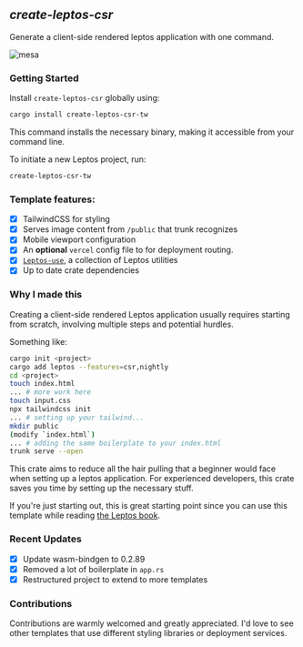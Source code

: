 ## *create-leptos-csr*
Generate a client-side rendered leptos application with one command.

![mesa](https://github.com/friendlymatthew/create-leptos-csr/assets/38759997/39c3c457-abd8-467b-a3b1-07aff61fd0ea)


### Getting Started
Install `create-leptos-csr` globally using:
```bash
cargo install create-leptos-csr-tw
```

This command installs the necessary binary, making it accessible from your command line.

To initiate a new Leptos project, run:
```bash
create-leptos-csr-tw
```

### Template features:

- [x] TailwindCSS for styling
- [x] Serves image content from `/public` that trunk recognizes
- [x] Mobile viewport configuration
- [x] An **optional** `vercel` config file to for deployment routing.
- [x] [`Leptos-use`](https://github.com/Synphonyte/leptos-use), a collection of Leptos utilities
- [x] Up to date crate dependencies

### Why I made this
Creating a client-side rendered Leptos application usually requires starting from scratch, involving multiple steps and potential hurdles.

Something like:
```bash
cargo init <project>
cargo add leptos --features=csr,nightly
cd <project>
touch index.html
... # more work here
touch input.css
npx tailwindcss init
... # setting up your tailwind...
mkdir public
(modify `index.html`)
... # adding the same boilerplate to your index.html
trunk serve --open
```

This crate aims to reduce all the hair pulling that a beginner would face when setting up a leptos application. For experienced developers, this crate saves you time by setting up the necessary stuff.

If you're just starting out, this is great starting point since you can use this template while reading [the Leptos book](https://book.leptos.dev/).


### Recent Updates
- [x] Update wasm-bindgen to 0.2.89
- [x] Removed a lot of boilerplate in `app.rs`
- [x] Restructured project to extend to more templates

### Contributions
Contributions are warmly welcomed and greatly appreciated. I'd love to see other templates that use different styling libraries or deployment services.
